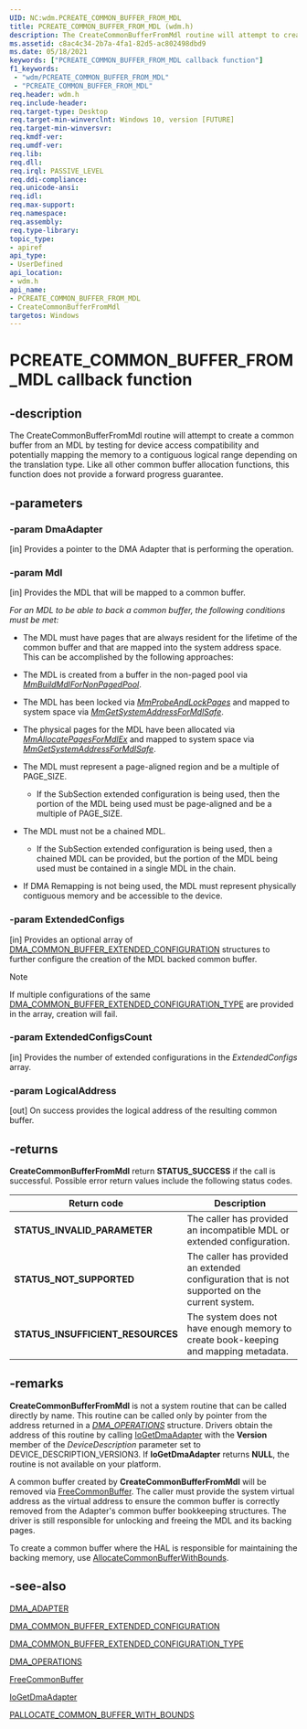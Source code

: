 ```yaml
---
UID: NC:wdm.PCREATE_COMMON_BUFFER_FROM_MDL
title: PCREATE_COMMON_BUFFER_FROM_MDL (wdm.h)
description: The CreateCommonBufferFromMdl routine will attempt to create a common buffer from an MDL by testing for device access compatibility and potentially mapping the memory to a contiguous logical range depending on the translation type. Like all other common buffer allocation functions, this function does not provide a forward progress guarantee.
ms.assetid: c8ac4c34-2b7a-4fa1-82d5-ac802498dbd9
ms.date: 05/18/2021
keywords: ["PCREATE_COMMON_BUFFER_FROM_MDL callback function"]
f1_keywords:
 - "wdm/PCREATE_COMMON_BUFFER_FROM_MDL"
 - "PCREATE_COMMON_BUFFER_FROM_MDL"
req.header: wdm.h
req.include-header:
req.target-type: Desktop
req.target-min-winverclnt: Windows 10, version [FUTURE]
req.target-min-winversvr:
req.kmdf-ver:
req.umdf-ver:
req.lib:
req.dll:
req.irql: PASSIVE_LEVEL
req.ddi-compliance:
req.unicode-ansi:
req.idl:
req.max-support:
req.namespace:
req.assembly:
req.type-library:
topic_type:
- apiref
api_type:
- UserDefined
api_location:
- wdm.h
api_name:
- PCREATE_COMMON_BUFFER_FROM_MDL
- CreateCommonBufferFromMdl
targetos: Windows
---
```



# PCREATE_COMMON_BUFFER_FROM_MDL callback function

## -description

The CreateCommonBufferFromMdl routine will attempt to create a common buffer from an MDL by testing for device access compatibility and potentially mapping the memory to a contiguous logical range depending on the translation type. Like all other common buffer allocation functions, this function does not provide a forward progress guarantee.

## -parameters

### -param DmaAdapter

[in]
Provides a pointer to the DMA Adapter that is performing the operation.

### -param Mdl

[in]
Provides the MDL that will be mapped to a common buffer.

*For an MDL to be able to back a common buffer, the following conditions must be met:*

- The MDL must have pages that are always resident for the lifetime of the common buffer and that are mapped into the system address space. This can be accomplished by the following approaches:

- The MDL is created from a buffer in the non-paged pool via [*MmBuildMdlForNonPagedPool*](nf-wdm-mmbuildmdlfornonpagedpool.md).

- The MDL has been locked via [*MmProbeAndLockPages*](nf-wdm-mmprobeandlockselectedpages.md) and mapped to system space via [*MmGetSystemAddressForMdlSafe*](/windows-hardware/drivers/kernel/mm-bad-pointer#mmgetsystemaddressformdlsafe).

- The physical pages for the MDL have been allocated via [*MmAllocatePagesForMdlEx*](nf-wdm-mmallocatepagesformdl.md) and mapped to system space via [*MmGetSystemAddressForMdlSafe*](/windows-hardware/drivers/kernel/mm-bad-pointer#mmgetsystemaddressformdlsafe).

- The MDL must represent a page-aligned region and be a multiple of PAGE_SIZE.

  - If the SubSection extended configuration is being used, then the portion of the MDL being used must be page-aligned and be a multiple of PAGE_SIZE.

- The MDL must not be a chained MDL.

  - If the SubSection extended configuration is being used, then a chained MDL can be provided, but the portion of the MDL being used must be contained in a single MDL in the chain.

- If DMA Remapping is not being used, the MDL must represent physically contiguous memory and be accessible to the device.

### -param ExtendedConfigs

[in]
Provides an optional array of [DMA_COMMON_BUFFER_EXTENDED_CONFIGURATION](ns-wdm-dma_common_buffer_extended_configuration.md) structures to further configure the creation of the MDL backed common buffer.

> [!NOTE]
> If multiple configurations of the same [DMA_COMMON_BUFFER_EXTENDED_CONFIGURATION_TYPE](ne-wdm-_dma_common_buffer_extended_configuration_type.md) are provided in the array, creation will fail.

### -param ExtendedConfigsCount

[in]
Provides the number of extended configurations in the *ExtendedConfigs* array.

### -param LogicalAddress

[out]
On success provides the logical address of the resulting common buffer.

## -returns

**CreateCommonBufferFromMdl** return **STATUS_SUCCESS** if the call is successful. Possible error return values include the following status codes.

| Return code | Description |
|--|--|
| **STATUS_INVALID_PARAMETER** | The caller has provided an incompatible MDL or extended configuration. |
| **STATUS_NOT_SUPPORTED** | The caller has provided an extended configuration that is not supported on the current system. |
| **STATUS_INSUFFICIENT_RESOURCES** | The system does not have enough memory to create book-keeping and mapping metadata. |

## -remarks

**CreateCommonBufferFromMdl** is not a system routine that can be called directly by name. This routine can be called only by pointer from the address returned in a [*DMA_OPERATIONS*](ns-wdm-_dma_operations.md) structure. Drivers obtain the address of this routine by calling [IoGetDmaAdapter](nf-wdm-iogetdmaadapter.md) with the **Version** member of the *DeviceDescription* parameter set to DEVICE_DESCRIPTION_VERSION3. If **IoGetDmaAdapter** returns **NULL**, the routine is not available on your platform.

A common buffer created by **CreateCommonBufferFromMdl** will be removed via [FreeCommonBuffer](nc-wdm-pfree_common_buffer.md). The caller must provide the system virtual address as the virtual address to ensure the common buffer is correctly removed from the Adapter's common buffer bookkeeping structures. The driver is still responsible for unlocking and freeing the MDL and its backing pages.

To create a common buffer where the HAL is responsible for maintaining the backing memory, use [AllocateCommonBufferWithBounds](nc-wdm-pallocate_common_buffer_with_bounds.md).

## -see-also

[DMA_ADAPTER](ns-wdm-_dma_adapter.md)

[DMA_COMMON_BUFFER_EXTENDED_CONFIGURATION](ns-wdm-dma_common_buffer_extended_configuration.md)

[DMA_COMMON_BUFFER_EXTENDED_CONFIGURATION_TYPE](ne-wdm-_dma_common_buffer_extended_configuration_type.md)

[DMA_OPERATIONS](ns-wdm-_dma_operations.md)

[FreeCommonBuffer](nc-wdm-pfree_common_buffer.md)

[IoGetDmaAdapter](nf-wdm-iogetdmaadapter.md)

[PALLOCATE_COMMON_BUFFER_WITH_BOUNDS](nc-wdm-pallocate_common_buffer_with_bounds.md)
